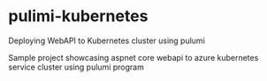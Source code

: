 # pulimi-kubernetes
Deploying WebAPI to Kubernetes cluster using pulumi

Sample project showcasing aspnet core webapi to azure kubernetes service cluster using pulumi program

